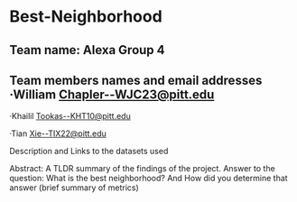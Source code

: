 # Best-Neighborhood
## Team name: Alexa Group 4
## Team members names and email addresses ·William Chapler--WJC23@pitt.edu

·Khailil Tookas--KHT10@pitt.edu

·Tian Xie--TIX22@pitt.edu

Description and Links to the datasets used

Abstract: A TLDR summary of the findings of the project. Answer to the question: What is the best neighborhood? And How did you determine that answer (brief summary of metrics)

